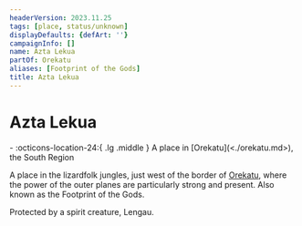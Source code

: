 ```yaml
---
headerVersion: 2023.11.25
tags: [place, status/unknown]
displayDefaults: {defArt: ''}
campaignInfo: []
name: Azta Lekua
partOf: Orekatu
aliases: [Footprint of the Gods]
title: Azta Lekua
---
```

# Azta Lekua
<div class="grid cards ext-narrow-margin ext-one-column" markdown>
-    :octicons-location-24:{ .lg .middle } A place in [Orekatu](<./orekatu.md>), the South Region  
</div>


A place in the lizardfolk jungles, just west of the border of [Orekatu](<./orekatu.md>), where the power of the outer planes are particularly strong and present. Also known as the Footprint of the Gods. 

Protected by a spirit creature, Lengau.

